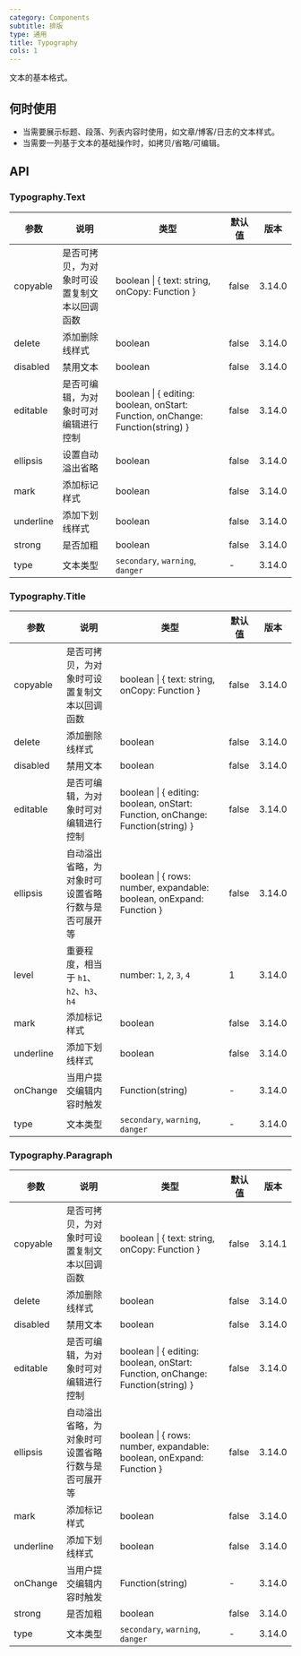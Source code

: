 ```yaml
---
category: Components
subtitle: 排版
type: 通用
title: Typography
cols: 1
---
```


文本的基本格式。

## 何时使用

- 当需要展示标题、段落、列表内容时使用，如文章/博客/日志的文本样式。
- 当需要一列基于文本的基础操作时，如拷贝/省略/可编辑。

## API

### Typography.Text

| 参数 | 说明 | 类型 | 默认值 | 版本 |
| --- | --- | --- | --- | --- |
| copyable | 是否可拷贝，为对象时可设置复制文本以回调函数 | boolean \| { text: string, onCopy: Function } | false | 3.14.0 |
| delete | 添加删除线样式 | boolean | false | 3.14.0 |
| disabled | 禁用文本 | boolean | false | 3.14.0 |
| editable | 是否可编辑，为对象时可对编辑进行控制 | boolean \| { editing: boolean, onStart: Function, onChange: Function(string) } | false | 3.14.0 |
| ellipsis | 设置自动溢出省略 | boolean | false | 3.14.0 |
| mark | 添加标记样式 | boolean | false | 3.14.0 |
| underline | 添加下划线样式 | boolean | false | 3.14.0 |
| strong | 是否加粗 | boolean | false | 3.14.0 |
| type | 文本类型 | `secondary`, `warning`, `danger` | - | 3.14.0 |

### Typography.Title

| 参数 | 说明 | 类型 | 默认值 | 版本 |
| --- | --- | --- | --- | --- |
| copyable | 是否可拷贝，为对象时可设置复制文本以回调函数 | boolean \| { text: string, onCopy: Function } | false | 3.14.0 |
| delete | 添加删除线样式 | boolean | false | 3.14.0 |
| disabled | 禁用文本 | boolean | false | 3.14.0 |
| editable | 是否可编辑，为对象时可对编辑进行控制 | boolean \| { editing: boolean, onStart: Function, onChange: Function(string) } | false | 3.14.0 |
| ellipsis | 自动溢出省略，为对象时可设置省略行数与是否可展开等 | boolean \| { rows: number, expandable: boolean, onExpand: Function } | false | 3.14.0 |
| level | 重要程度，相当于 `h1`、`h2`、`h3`、`h4` | number: `1`, `2`, `3`, `4` | 1 | 3.14.0 |
| mark | 添加标记样式 | boolean | false | 3.14.0 |
| underline | 添加下划线样式 | boolean | false | 3.14.0 |
| onChange | 当用户提交编辑内容时触发 | Function(string) | - | 3.14.0 |
| type | 文本类型 | `secondary`, `warning`, `danger` | - | 3.14.0 |

### Typography.Paragraph

| 参数 | 说明 | 类型 | 默认值 | 版本 |
| --- | --- | --- | --- | --- |
| copyable | 是否可拷贝，为对象时可设置复制文本以回调函数 | boolean \| { text: string, onCopy: Function } | false | 3.14.1 |
| delete | 添加删除线样式 | boolean | false | 3.14.0 |
| disabled | 禁用文本 | boolean | false | 3.14.0 |
| editable | 是否可编辑，为对象时可对编辑进行控制 | boolean \| { editing: boolean, onStart: Function, onChange: Function(string) } | false | 3.14.0 |
| ellipsis | 自动溢出省略，为对象时可设置省略行数与是否可展开等 | boolean \| { rows: number, expandable: boolean, onExpand: Function } | false | 3.14.0 |
| mark | 添加标记样式 | boolean | false | 3.14.0 |
| underline | 添加下划线样式 | boolean | false | 3.14.0 |
| onChange | 当用户提交编辑内容时触发 | Function(string) | - | 3.14.0 |
| strong | 是否加粗 | boolean | false | 3.14.0 |
| type | 文本类型 | `secondary`, `warning`, `danger` | - | 3.14.0 |
